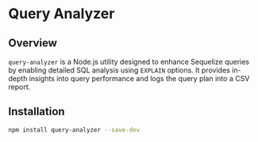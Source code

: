 # Query Analyzer

## Overview
`query-analyzer` is a Node.js utility designed to enhance Sequelize queries by enabling detailed SQL analysis using `EXPLAIN` options. It provides in-depth insights into query performance and logs the query plan into a CSV report.

## Installation

```bash
npm install query-analyzer --save-dev
